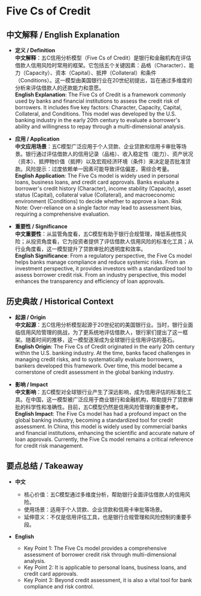 # Five Cs of Credit

## 中文解释 / English Explanation

* **定义 / Definition**  
  **中文解释**：五C信用分析模型（Five Cs of Credit）是银行和金融机构在评估借款人信用风险时常用的框架。它包括五个关键因素：品格（Character）、能力（Capacity）、资本（Capital）、抵押（Collateral）和条件（Conditions）。这一模型由美国银行业在20世纪初提出，旨在通过多维度的分析来评估借款人的还款能力和意愿。  
  **English Explanation**: The Five Cs of Credit is a framework commonly used by banks and financial institutions to assess the credit risk of borrowers. It includes five key factors: Character, Capacity, Capital, Collateral, and Conditions. This model was developed by the U.S. banking industry in the early 20th century to evaluate a borrower's ability and willingness to repay through a multi-dimensional analysis.

* **应用 / Application**  
  **中文应用场景**：五C模型广泛应用于个人贷款、企业贷款和信用卡审批等场景。银行通过评估借款人的信用记录（品格）、收入稳定性（能力）、资产状况（资本）、抵押物价值（抵押）以及宏观经济环境（条件）来决定是否批准贷款。风险提示：过度依赖单一因素可能导致评估偏差，需综合考量。  
  **English Application**: The Five Cs model is widely used in personal loans, business loans, and credit card approvals. Banks evaluate a borrower's credit history (Character), income stability (Capacity), asset status (Capital), collateral value (Collateral), and macroeconomic environment (Conditions) to decide whether to approve a loan. Risk Note: Over-reliance on a single factor may lead to assessment bias, requiring a comprehensive evaluation.

* **重要性 / Significance**  
  **中文重要性**：从监管角度看，五C模型有助于银行合规管理，降低系统性风险；从投资角度看，它为投资者提供了评估借款人信用风险的标准化工具；从行业角度看，这一模型提升了贷款审批的透明度和效率。  
  **English Significance**: From a regulatory perspective, the Five Cs model helps banks manage compliance and reduce systemic risks. From an investment perspective, it provides investors with a standardized tool to assess borrower credit risk. From an industry perspective, this model enhances the transparency and efficiency of loan approvals.

## 历史典故 / Historical Context

* **起源 / Origin**  
  **中文起源**：五C信用分析模型起源于20世纪初的美国银行业。当时，银行业面临信用风险管理的挑战，为了更系统地评估借款人，银行家们提出了这一框架。随着时间的推移，这一模型逐渐成为全球银行业信用评估的基石。  
  **English Origin**: The Five Cs of Credit originated in the early 20th century within the U.S. banking industry. At the time, banks faced challenges in managing credit risks, and to systematically evaluate borrowers, bankers developed this framework. Over time, this model became a cornerstone of credit assessment in the global banking industry.

* **影响 / Impact**  
  **中文影响**：五C模型对全球银行业产生了深远影响，成为信用评估的标准化工具。在中国，这一模型被广泛应用于商业银行和金融机构，帮助提升了贷款审批的科学性和准确性。目前，五C模型仍然是信用风险管理的重要参考。  
  **English Impact**: The Five Cs model has had a profound impact on the global banking industry, becoming a standardized tool for credit assessment. In China, this model is widely used by commercial banks and financial institutions, enhancing the scientific and accurate nature of loan approvals. Currently, the Five Cs model remains a critical reference for credit risk management.

## 要点总结 / Takeaway

* **中文**  
  - 核心价值：五C模型通过多维度分析，帮助银行全面评估借款人的信用风险。  
  - 使用场景：适用于个人贷款、企业贷款和信用卡审批等场景。  
  - 延伸意义：不仅是信用评估工具，也是银行合规管理和风险控制的重要手段。

* **English**  
  - Key Point 1: The Five Cs model provides a comprehensive assessment of borrower credit risk through multi-dimensional analysis.  
  - Key Point 2: It is applicable to personal loans, business loans, and credit card approvals.  
  - Key Point 3: Beyond credit assessment, it is also a vital tool for bank compliance and risk control.